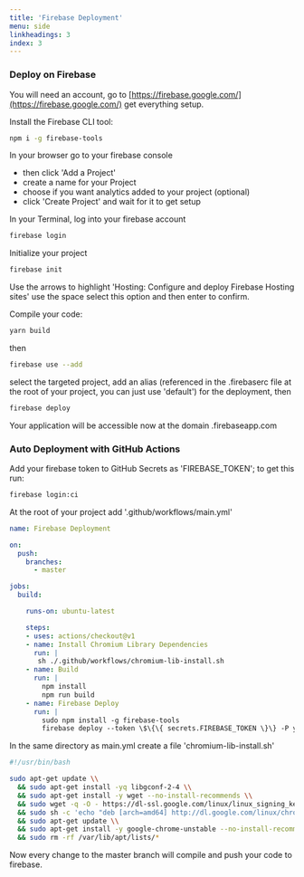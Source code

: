 ```yaml
---
title: 'Firebase Deployment'
menu: side
linkheadings: 3
index: 3
---
```


### Deploy on Firebase

You will need an account, go to [https://firebase.google.com/](https://firebase.google.com/) get everything setup.

Install the Firebase CLI tool:

```bash
npm i -g firebase-tools
```

In your browser go to your firebase console
  - then click 'Add a Project'
  - create a name for your Project
  - choose if you want analytics added to your project (optional)
  - click 'Create Project' and wait for it to get setup

In your Terminal, log into your firebase account

```bash
firebase login
```

Initialize your project

```bash
firebase init
```

Use the arrows to highlight 'Hosting: Configure and deploy Firebase Hosting sites' use the space select this option and then enter to confirm.

Compile your code:

```bash
yarn build
```

then

```bash
firebase use --add
```

select the targeted project, add an alias (referenced in the .firebaserc file at the root of your project, you can just use 'default') for the deployment, then

 ```bash
firebase deploy
```

Your application will be accessible now at the domain <YOUR-FIREBASE-APP>.firebaseapp.com

### Auto Deployment with GitHub Actions

Add your firebase token to GitHub Secrets as 'FIREBASE_TOKEN'; to get this run:

```bash
firebase login:ci
```


At the root of your project add '.github/workflows/main.yml'

```yml
name: Firebase Deployment

on:
  push:
    branches:
      - master

jobs:
  build:

    runs-on: ubuntu-latest

    steps:
    - uses: actions/checkout@v1
    - name: Install Chromium Library Dependencies
      run: |
       sh ./.github/workflows/chromium-lib-install.sh
    - name: Build
      run: |
        npm install
        npm run build
    - name: Firebase Deploy
      run: |
        sudo npm install -g firebase-tools
        firebase deploy --token \$\{\{ secrets.FIREBASE_TOKEN \}\} -P your-firebase-project-name
```

In the same directory as main.yml create a file 'chromium-lib-install.sh'

```bash
#!/usr/bin/bash

sudo apt-get update \\
  && sudo apt-get install -yq libgconf-2-4 \\
  && sudo apt-get install -y wget --no-install-recommends \\
  && sudo wget -q -O - https://dl-ssl.google.com/linux/linux_signing_key.pub | sudo apt-key add - \\
  && sudo sh -c 'echo "deb [arch=amd64] http://dl.google.com/linux/chrome/deb/ stable main" >> /etc/apt/sources.list.d/google.list' \\
  && sudo apt-get update \\
  && sudo apt-get install -y google-chrome-unstable --no-install-recommends \\
  && sudo rm -rf /var/lib/apt/lists/*
```

Now every change to the master branch will compile and push your code to firebase.
